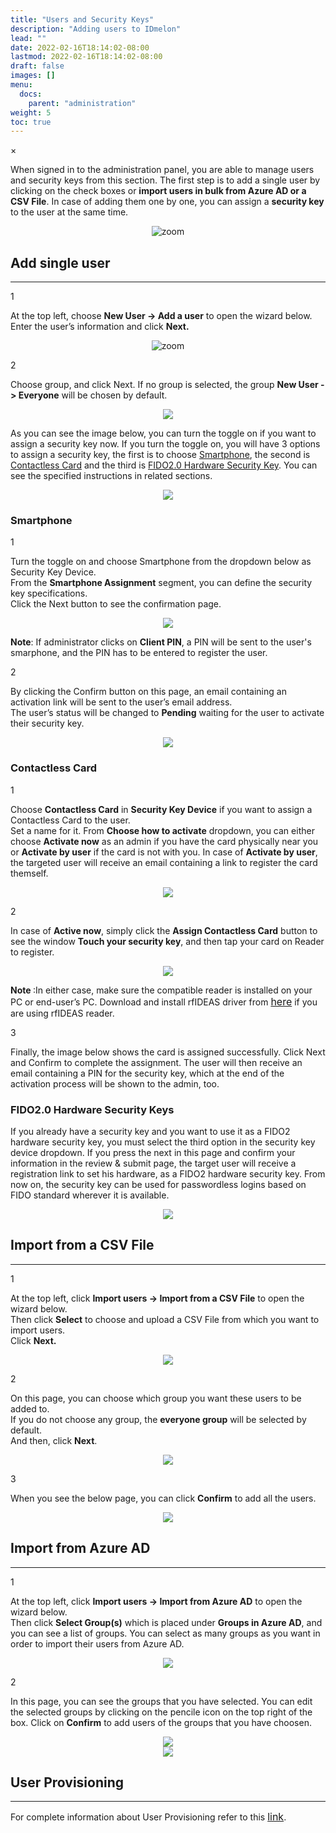 ```yaml
---
title: "Users and Security Keys"
description: "Adding users to IDmelon"
lead: ""
date: 2022-02-16T18:14:02-08:00
lastmod: 2022-02-16T18:14:02-08:00
draft: false
images: []
menu:
  docs:
    parent: "administration"
weight: 5
toc: true
---
```


<div id="_modal" class="modal">
  <span class="close">&times;</span>
  <img class="modal-content" id="img01">
</div>

When signed in to the administration panel, you are able to manage users and security keys from this section.
The first step is to add a single user by clicking on the check boxes or **import users in bulk from Azure AD or a CSV File**. In case of adding them one by one, you can assign a **security key** to the user at the same time.

<div align="center">
    <img src="/images/vendor/Panel/users&securitykeys.png" id="_img" class="doc-img-frame" alt="zoom">
</div>

## Add single user

<hr class="hr-line">

<div class="step-row-container">
  <div class="step-column step-count-size">
    <p class="step-counter">1</p>
  </div>
  <div class="card-column">
    <div class="step-text" >
      <div class="card-body">
        <p>At the top left, choose <span style="font-weight:bold">New User -> Add a user</span> to open the wizard below.<br>
        Enter the user’s information and click <span style="font-weight:bold">Next.</span>
        </p>
      </div>
    </div>
  </div>
</div>

<div align="center">
    <img src="/images/vendor/Panel/adduser/add_new_user_1.png" id="_img" class="doc-img-frame" alt="zoom">
</div>

<div class="step-row-container">
  <div class="step-column step-count-size">
    <p class="step-counter">2</p>
  </div>
  <div class="card-column">
    <div class="step-text" >
      <div class="card-body">
        <p>Choose group, and click Next. If no group is selected, the group <span style="font-weight:bold">New User -> Everyone</span> will be chosen by default.<br>
        </p>
      </div>
    </div>
  </div>
</div>

<div align="center">
    <img src="/images/vendor/Panel/adduser/add_new_user_2.png" class="doc-img-frame" id="_img">
</div>

As you can see the image below, you can turn the toggle on if you want to assign a security key now. If you turn the toggle on, you will have 3 options to assign a security key, the first is to choose [Smartphone](#smartphone), the second is [Contactless Card](#contactless-card) and the third is [FIDO2.0 Hardware Security Key](#hardware-security-keys). You can see the specified instructions in related sections.

<div align="center">
    <img src="/images/vendor/Panel/adduser/add_new_user_3-1.png" class="doc-img-frame" id="_img">
</div>

### Smartphone

<div class="step-row-container">
  <div class="step-column step-count-size">
    <p class="step-counter">1</p>
  </div>
  <div class="card-column">
    <div class="step-text" >
      <div class="card-body">
        <p>Turn the toggle on and choose Smartphone from the dropdown below as Security Key Device.<br>
        From the <span style="font-weight:bold">Smartphone Assignment</span> segment, you can define the security key specifications.<br>
        Click the Next button to see the confirmation page.
        </p>
      </div>
    </div>
  </div>
</div>

<div align="center">
    <img src="/images/vendor/Panel/adduser/add_new_user_3-2-1.png" class="doc-img-frame" id="_img">
</div>

<p class="note-body"><span style="font-weight:bold;">Note</span>: If administrator clicks on <span style="font-weight:bold;">Client PIN</span>, a PIN will be sent to the user's smarphone, and the PIN has to be entered to register the user.</p>

<div class="step-row-container">
  <div class="step-column step-count-size">
    <p class="step-counter">2</p>
  </div>
  <div class="card-column">
    <div class="step-text" >
      <div class="card-body">
        <p>By clicking the Confirm button on this page, an email containing an activation link will be sent to the user’s email address.<br>
        The user’s status will be changed to <span style="font-weight:bold">Pending</span> waiting for the user to activate their security key.<br>
        </p>
      </div>
    </div>
  </div>
</div>

<div align="center">
    <img src="/images/vendor/Panel/adduser/add_new_user_4-1.png" class="doc-img-frame">
</div>

### Contactless Card

<div class="step-row-container">
  <div class="step-column step-count-size">
    <p class="step-counter">1</p>
  </div>
  <div class="card-column">
    <div class="step-text" >
      <div class="card-body">
        <p>Choose <span style="font-weight:bold">Contactless Card</span> in <span style="font-weight:bold">Security Key Device</span> if you want to assign a Contactless Card to the user.<br>
        Set a name for it. From <span style="font-weight:bold">Choose how to activate</span> dropdown, you can either choose <span style="font-weight:bold">Activate now</span> as an admin if you have the card physically near you or <span style="font-weight:bold">Activate by user</span> if the card is not with you. In case of <span style="font-weight:bold">Activate by user</span>, the targeted user will receive an email containing a link to register the card themself.
        </p>
      </div>
    </div>
  </div>
</div>

<div align="center">
    <img src="/images/vendor/Panel/adduser/add_new_user_3-3-1.png" class="doc-img-frame">
</div>

<div class="step-row-container">
  <div class="step-column step-count-size">
    <p class="step-counter">2</p>
  </div>
  <div class="card-column">
    <div class="step-text" >
      <div class="card-body">
        <p>In case of <span style="font-weight:bold">Active now</span>, simply click the <span style="font-weight:bold">Assign Contactless Card</span> button to see the window <span style="font-weight:bold">Touch your security key</span>, and then tap your card on Reader to register.<br>
        </p>
      </div>
    </div>
  </div>
</div>

<div align="center">
    <img src="/images/vendor/Panel/adduser/add_new_user_3-3-1-1.png" class="doc-img-frame">
</div>

<p class="note-body">
<span style="font-weight:bold;">Note </span>:In either case, make sure the compatible reader is installed on your PC or end-user’s PC. Download and install rfIDEAS driver from <a href="https://idmeloncom-my.sharepoint.com/personal/hassan_idmelon_com/_layouts/15/onedrive.aspx?id=%2Fpersonal%2Fhassan%5Fidmelon%5Fcom%2FDocuments%2FDevelopment%2FReleases%2FAccesskey%2FAccesskeySetup1%2E1%2E18%5FrfIDEAS%2Eexe&parent=%2Fpersonal%2Fhassan%5Fidmelon%5Fcom%2FDocuments%2FDevelopment%2FReleases%2FAccesskey&ga=1" style="font-size:16px;">here</a> if you are using rfIDEAS reader.
</p>

<div class="step-row-container">
  <div class="step-column step-count-size">
    <p class="step-counter">3</p>
  </div>
  <div class="card-column">
    <div class="step-text" >
      <div class="card-body">
        <p>Finally, the image below shows the card is assigned successfully. Click Next and Confirm to complete the assignment. The user will then receive an email containing a PIN for the security key, which at the end of the activation process will be shown to the admin, too.
        <br>
        </p>
      </div>
    </div>
  </div>
</div>

### FIDO2.0 Hardware Security Keys

If you already have a security key and you want to use it as a FIDO2 hardware security key, you must select the third option in the security key device dropdown. If you press the next in this page and confirm your information in the review & submit page, the target user will receive a registration link to set his hardware, as a FIDO2 hardware security key. From now on, the security key can be used for passwordless logins based on FIDO standard wherever it is available.

<div align="center">
    <img src="/images/vendor/Panel/adduser/add_new_user_3-4.png" class="doc-img-frame">
</div>

## Import from a CSV File

<hr class="hr-line">
<div class="step-row-container">
  <div class="step-column step-count-size">
    <p class="step-counter">1</p>
  </div>
  <div class="card-column">
    <div class="step-text" >
      <div class="card-body">
        <p>At the top left, click <span style="font-weight:bold">Import users -> Import from a CSV File</span> to open the wizard below.<br>
        Then click <span style="font-weight:bold">Select</span> to choose and upload a CSV File from which you want to import users.<br>
        Click <span style="font-weight:bold">Next.</span>
        </p>
      </div>
    </div>
  </div>
</div>

<div align="center">
    <img src="/images/vendor/Panel/adduser/add_new_user_csv_1.png" class="doc-img-frame">
</div>

<div class="step-row-container">
  <div class="step-column step-count-size">
    <p class="step-counter">2</p>
  </div>
  <div class="card-column">
    <div class="step-text" >
      <div class="card-body">
        <p>On this page, you can choose which group you want these users to be added to.<br>
            If you do not choose any group, the <span style="font-weight:bold">everyone group</span> will be selected by default.<br>
            And then, click <span style="font-weight:bold">Next</span>.
        </p>
      </div>
    </div>
  </div>
</div>

<div align="center">
    <img src="/images/vendor/Panel/adduser/add_new_user_csv_2.png" class="doc-img-frame">
</div>

<div class="step-row-container">
  <div class="step-column step-count-size">
    <p class="step-counter">3</p>
  </div>
  <div class="card-column">
    <div class="step-text" >
      <div class="card-body">
        <p>When you see the below page, you can click <span style="font-weight:bold">Confirm</span> to add all the users.</p>
      </div>
    </div>
  </div>
</div>

<div align="center">
    <img src="/images/vendor/Panel/adduser/add_new_user_csv_3.png" class="doc-img-frame">
</div>

## Import from Azure AD

<hr class="hr-line">

<div class="step-row-container">
  <div class="step-column step-count-size">
    <p class="step-counter">1</p>
  </div>
  <div class="card-column">
    <div class="step-text" >
      <div class="card-body">
        <p>At the top left, click <span style="font-weight:bold">Import users -> Import from Azure AD</span> to open the wizard below.<br>
        Then click <span style="font-weight:bold">Select Group(s)</span> which is placed under <span style="font-weight:bold">Groups in Azure AD</span>, and you can see a list of groups.
        You can select as many groups as you want in order to import their users from Azure AD.  
        </p>
      </div>
    </div>
  </div>
</div>

<div align="center">
    <img src="/images/vendor/Panel/import_user_azure_1.png" class="doc-img-frame">
</div>

<div class="step-row-container">
  <div class="step-column step-count-size">
    <p class="step-counter">2</p>
  </div>
  <div class="card-column">
    <div class="step-text" >
      <div class="card-body">
        <p>In this page, you can see the groups that you have selected. You can edit the selected groups by clicking on the pencile icon on the top right of the box.
        Click on <span style="font-weight:bold">Confirm</span> to add users of the groups that you have choosen.
        </p>
      </div>
    </div>
  </div>
</div>

<div align="center">
    <img src="/images/vendor/Panel/import_user_azure_2.png" class="doc-img-frame">
</div>

<div align="center">
    <img src="/images/vendor/gifs/import_from_AzureAD.gif" class="doc-img-frame">
</div>

## User Provisioning

<hr class="hr-line">

<p>For complete information about User Provisioning refer to this <a href="/docs/administration/onbehalf_register/" style="font-size:16px;" target="_blank">link</a>.</p>
